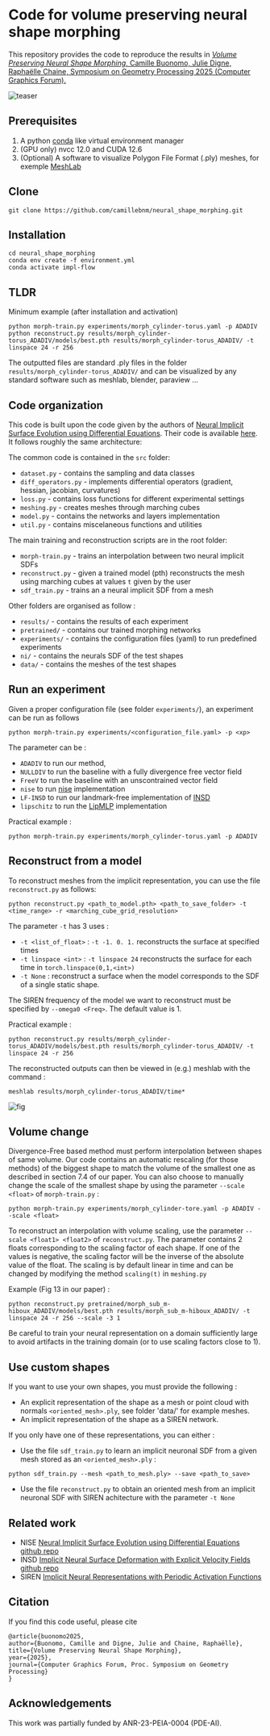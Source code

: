 # Code for volume preserving neural shape morphing

This repository provides the code to reproduce the results in [*Volume Preserving Neural Shape Morphing*, Camille Buonomo, Julie Digne, Raphaëlle Chaine, Symposium on Geometry Processing 2025 (Computer Graphics Forum).](https://hal.science/hal-05113996)

![teaser](figs/teaser.png)

## Prerequisites

1. A python [conda](https://www.anaconda.com/) like virtual environment manager
2. (GPU only) nvcc 12.0 and CUDA 12.6
3. (Optional) A software to visualize Polygon File Format (.ply) meshes, for exemple [MeshLab](https://www.meshlab.net/)


## Clone
```
git clone https://github.com/camillebnm/neural_shape_morphing.git
```
## Installation
```
cd neural_shape_morphing
conda env create -f environment.yml
conda activate impl-flow
```

## TLDR

Minimum example (after installation and activation)
```
python morph-train.py experiments/morph_cylinder-torus.yaml -p ADADIV
python reconstruct.py results/morph_cylinder-torus_ADADIV/models/best.pth results/morph_cylinder-torus_ADADIV/ -t linspace 24 -r 256
```
The outputted files are standard .ply files in the folder `results/morph_cylinder-torus_ADADIV/` and can be visualized by any standard software such as meshlab, blender, paraview ...

## Code organization
This code is built upon the code given by the authors of [Neural Implicit Surface Evolution using Differential Equations](https://arxiv.org/abs/2201.09636). Their code is available [here](https://dsilvavinicius.github.io/nise/). It follows roughly the same architecture:


The common code is contained in the `src` folder:
* `dataset.py` - contains the sampling and data classes
* `diff_operators.py` - implements differential operators (gradient, hessian, jacobian, curvatures)
* `loss.py` - contains loss functions for different experimental settings
* `meshing.py` - creates meshes through marching cubes
* `model.py` - contains the networks and layers implementation
* `util.py` - contains miscelaneous functions and utilities

The main training and reconstruction scripts are in the root folder:
* `morph-train.py` - trains an interpolation between two neural implicit SDFs 
* `reconstruct.py` - given a trained model (pth) reconstructs the mesh using marching cubes at values `t` given by the user
* `sdf_train.py` - trains an a neural implicit SDF from a mesh

Other folders are organised as follow : 
* `results/` - contains the results of each experiment 
* `pretrained/` - contains our trained morphing networks
* `experiments/` - contains the configuration files (yaml) to run predefined experiments
* `ni/` - contains the neurals SDF of the test shapes 
* `data/` - contains the meshes of the test shapes

## Run an experiment

Given a proper configuration file (see folder `experiments/`), an experiment can be run as follows
```
python morph-train.py experiments/<configuration_file.yaml> -p <xp>
```
The <xp> parameter can be  : 
* `ADADIV` to run our method,
* `NULLDIV` to run the baseline with a fully divergence free vector field
* `FreeV` to run the baseline with an unscontrained vector field
* `nise` to run [nise](https://arxiv.org/abs/2201.09636) implementation
* `LF-INSD` to run our landmark-free implementation of [INSD](https://github.com/Sangluisme/Implicit-surf-Deformation)
* `lipschitz` to run the [LipMLP](https://github.com/ml-for-gp/jaxgptoolbox/tree/main/demos/lipschitz_mlp) implementation

Practical example : 

```
python morph-train.py experiments/morph_cylinder-torus.yaml -p ADADIV
```
## Reconstruct from a model

To reconstruct meshes from the implicit representation, you can use the file `reconstruct.py` as follows: 
```
python reconstruct.py <path_to_model.pth> <path_to_save_folder> -t <time_range> -r <marching_cube_grid_resolution>
```
The parameter `-t` has 3 uses : 
* `-t <list_of_float>` : `-t -1. 0. 1.` reconstructs the surface at specified times
* `-t linspace <int>` : `-t linspace 24` reconstructs the surface for each time in `torch.linspace(0,1,<int>)`
* `-t None` : reconstruct a surface when the model corresponds to the SDF of a single static shape.

The SIREN frequency of the model we want to reconstruct must be specified by `--omega0 <Freq>`. The default value is 1. 

Practical example :

```
python reconstruct.py results/morph_cylinder-torus_ADADIV/models/best.pth results/morph_cylinder-torus_ADADIV/ -t linspace 24 -r 256
```
The reconstructed outputs can then be viewed in (e.g.) meshlab with the command : 
```
meshlab results/morph_cylinder-torus_ADADIV/time*
```
    
![fig](figs/fig.gif)
    
## Volume change

Divergence-Free based method must perform interpolation between shapes of same volume. Our code contains an automatic rescaling (for those methods) of the biggest shape to match the volume of the smallest one as described in section 7.4 of our paper. You can also choose to manually change the scale of the smallest shape by using the parameter `--scale <float>` of `morph-train.py` : 

```
python morph-train.py experiments/morph_cylinder-tore.yaml -p ADADIV --scale <float>
```
    
 To reconstruct an interpolation with volume scaling, use the parameter `--scale <float1> <float2>` of `reconstruct.py`. The parameter contains 2 floats corresponding to the scaling factor of each shape. If one of the values is negative, the scaling factor will be the inverse of the absolute value of the float. The scaling is by default linear in time and can be changed by modifying the method `scaling(t)` in `meshing.py`
    
Example (Fig 13 in our paper) : 
```
python reconstruct.py pretrained/morph_sub_m-hiboux_ADADIV/models/best.pth results/morph_sub_m-hiboux_ADADIV/ -t linspace 24 -r 256 --scale -3 1
``` 
  
Be careful to train your neural representation on a domain sufficiently large to avoid artifacts in the training domain (or to use scaling factors close to 1).
    
## Use custom shapes 
If you want to use your own shapes, you must provide the following : 
* An explicit representation of the shape as a mesh or point cloud with normals `<oriented_mesh>.ply`, see folder 'data/' for example meshes.
* An implicit representation of the shape as a SIREN network. 
    
If you only have one of these representations, you can either : 
* Use the file `sdf_train.py` to learn an implicit neuronal SDF from a given mesh stored as an `<oriented_mesh>.ply` : 
    
```
python sdf_train.py --mesh <path_to_mesh.ply> --save <path_to_save>
```
* Use the file `reconstruct.py` to obtain an oriented mesh from an implicit neuronal SDF with SIREN achitecture with the parameter `-t None`



## Related work

- NISE [Neural Implicit Surface Evolution using Differential Equations](https://arxiv.org/abs/2201.09636) [github repo](https://dsilvavinicius.github.io/nise/)
- INSD [Implicit Neural Surface Deformation with Explicit Velocity Fields](https://openreview.net/forum?id=sYAFiHP6qr) [github repo](https://github.com/Sangluisme/Implicit-surf-Deformation)
- SIREN [Implicit Neural Representations with Periodic Activation Functions](https://www.vincentsitzmann.com/siren/)
    
## Citation
    
If you find this code useful, please cite
    
```
@article{buonomo2025,
author={Buonomo, Camille and Digne, Julie and Chaine, Raphaëlle},
title={Volume Preserving Neural Shape Morphing},
year={2025},
journal={Computer Graphics Forum, Proc. Symposium on Geometry Processing}
}
```
## Acknowledgements
    
This work was partially funded by ANR-23-PEIA-0004 (PDE-AI).

